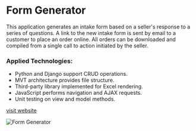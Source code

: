 # Form Generator

This application generates an intake form based on a seller's response to a series of questions. A link to the new intake form is sent by email to a customer to place an order online. All orders can be downloaded and compiled from a single call to action initiated by the seller.

### Applied Technologies:
- Python and Django support CRUD operations.
- MVT architecture provides file structure. 
- Third-party library implemented for Excel rendering. 
- JavaScript performs navigation and AJAX requests. 
- Unit testing on view and model methods.

[visit website](https://form.projectsbyscott.com)

<img src="https://www.projectsbyscott.com/img/form_screenshot.png" alt="Form Generator" title="Form Generator" />

